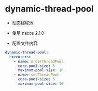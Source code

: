 # dynamic-thread-pool
- 动态线程池

- 使用 nacos 2.1.0

- 配置文件内容
```yaml
dynamic-thread-pool:
  executors:
    - name: orderThreadPool
      core-pool-size: 5
      maximum-pool-size: 10
    - name: smsThreadPool
      core-pool-size: 5
      maximum-pool-size: 10
```